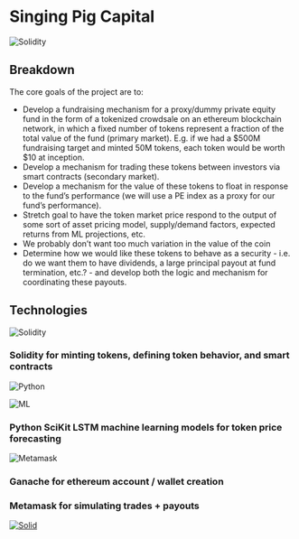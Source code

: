 # Singing Pig Capital      
![Solidity](https://static-s.aa-cdn.net/img/ios/1246087548/aa4ec7698dc9740e026aa5fe06815e62?v=1)

## Breakdown

The core goals of the project are to:
- Develop a fundraising mechanism for a proxy/dummy private equity fund in the form of a tokenized crowdsale on an ethereum blockchain network, in which a fixed number of tokens represent a fraction of the total value of the fund (primary market). E.g. if we had a $500M fundraising target and minted 50M tokens, each token would be worth $10 at inception. 
- Develop a mechanism for trading these tokens between investors via smart contracts (secondary market). 
- Develop a mechanism for the value of these tokens to float in response to the fund’s performance (we will use a PE index as a proxy for our fund’s performance). 
- Stretch goal to have the token market price respond to the output of some sort of asset pricing model,  supply/demand factors, expected returns from ML projections, etc. 
- We probably don’t want too much variation  in the value of the coin
- Determine how we would like these tokens to behave as a security - i.e. do we want them to have dividends, a large principal payout at fund termination, etc.? - and develop both the logic and mechanism for coordinating these payouts.

## Technologies
![Solidity](https://hackernoon.com/hn-images/1*6hFbv6Q21jOuBbpVRtmnDg.png)

### Solidity for minting tokens, defining token behavior, and smart contracts

![Python](https://awaywithideas.com/wp-content/uploads/2019/10/Python.svg_-e1571602766898.png)                       

![ML](https://cdn.iconscout.com/icon/premium/png-256-thumb/machine-learning-23-911028.png)

### Python SciKit LSTM machine learning models for token price forecasting 


![Metamask](https://walletconnect.org/static/metamask-69ce6b56bbc9953dfb4aecebdf88729b.png)

### Ganache for ethereum account / wallet creation 
### Metamask for simulating trades + payouts





[![Solid](https://img.icons8.com/bubbles/2x/github.png)](https://github.com/mostafajoma/project-3.git)
